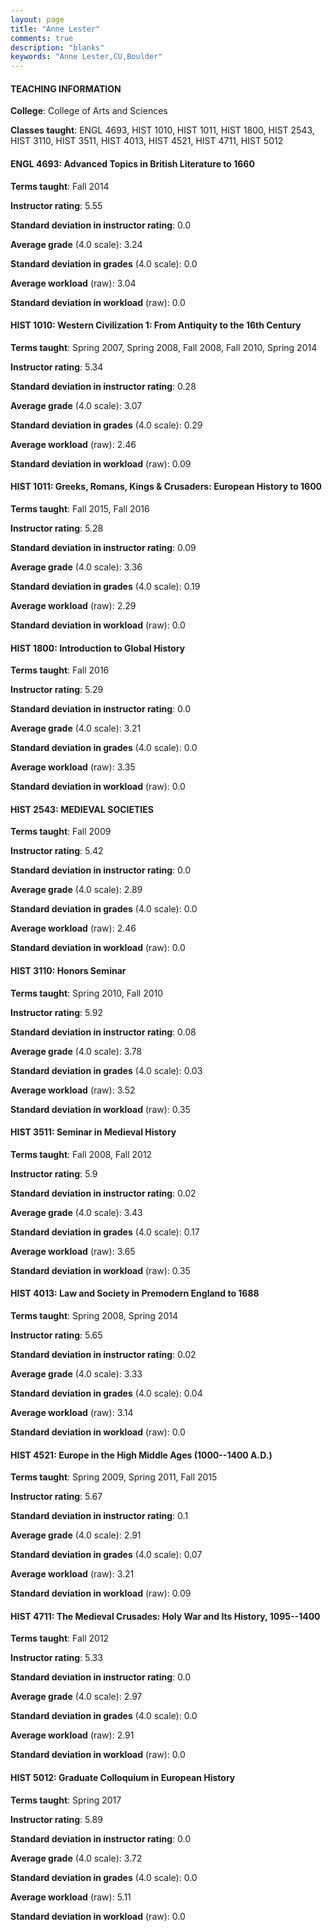 ```yaml
---
layout: page
title: "Anne Lester" 
comments: true
description: "blanks"
keywords: "Anne Lester,CU,Boulder"
---
```

<head>
<script src="https://ajax.googleapis.com/ajax/libs/jquery/2.1.3/jquery.min.js"></script>
<script src="https://dl.dropboxusercontent.com/s/pc42nxpaw1ea4o9/highcharts.js?dl=0"></script>
<!-- <script src="../assets/js/highcharts.js"></script> -->
<style type="text/css">@font-face {
	font-family: "Bebas Neue";
	src: url(https://www.filehosting.org/file/details/544349/BebasNeue Regular.otf) format("opentype");
	}
	h1.Bebas { 
		font-family: "Bebas Neue", Verdana, Tahoma;
	}
</style>
</head>
	   
#### TEACHING INFORMATION

**College**: College of Arts and Sciences

**Classes taught**: ENGL 4693, HIST 1010, HIST 1011, HIST 1800, HIST 2543, HIST 3110, HIST 3511, HIST 4013, HIST 4521, HIST 4711, HIST 5012

#### ENGL 4693: Advanced Topics in British Literature to 1660

**Terms taught**: Fall 2014

**Instructor rating**: 5.55

**Standard deviation in instructor rating**: 0.0

**Average grade** (4.0 scale): 3.24

**Standard deviation in grades** (4.0 scale): 0.0

**Average workload** (raw): 3.04

**Standard deviation in workload** (raw): 0.0

#### HIST 1010: Western Civilization 1: From Antiquity to the 16th Century

**Terms taught**: Spring 2007, Spring 2008, Fall 2008, Fall 2010, Spring 2014

**Instructor rating**: 5.34

**Standard deviation in instructor rating**: 0.28

**Average grade** (4.0 scale): 3.07

**Standard deviation in grades** (4.0 scale): 0.29

**Average workload** (raw): 2.46

**Standard deviation in workload** (raw): 0.09

#### HIST 1011: Greeks, Romans, Kings & Crusaders: European History to 1600

**Terms taught**: Fall 2015, Fall 2016

**Instructor rating**: 5.28

**Standard deviation in instructor rating**: 0.09

**Average grade** (4.0 scale): 3.36

**Standard deviation in grades** (4.0 scale): 0.19

**Average workload** (raw): 2.29

**Standard deviation in workload** (raw): 0.0

#### HIST 1800: Introduction to Global History

**Terms taught**: Fall 2016

**Instructor rating**: 5.29

**Standard deviation in instructor rating**: 0.0

**Average grade** (4.0 scale): 3.21

**Standard deviation in grades** (4.0 scale): 0.0

**Average workload** (raw): 3.35

**Standard deviation in workload** (raw): 0.0

#### HIST 2543: MEDIEVAL SOCIETIES

**Terms taught**: Fall 2009

**Instructor rating**: 5.42

**Standard deviation in instructor rating**: 0.0

**Average grade** (4.0 scale): 2.89

**Standard deviation in grades** (4.0 scale): 0.0

**Average workload** (raw): 2.46

**Standard deviation in workload** (raw): 0.0

#### HIST 3110: Honors Seminar

**Terms taught**: Spring 2010, Fall 2010

**Instructor rating**: 5.92

**Standard deviation in instructor rating**: 0.08

**Average grade** (4.0 scale): 3.78

**Standard deviation in grades** (4.0 scale): 0.03

**Average workload** (raw): 3.52

**Standard deviation in workload** (raw): 0.35

#### HIST 3511: Seminar in Medieval History

**Terms taught**: Fall 2008, Fall 2012

**Instructor rating**: 5.9

**Standard deviation in instructor rating**: 0.02

**Average grade** (4.0 scale): 3.43

**Standard deviation in grades** (4.0 scale): 0.17

**Average workload** (raw): 3.65

**Standard deviation in workload** (raw): 0.35

#### HIST 4013: Law and Society in Premodern England to 1688

**Terms taught**: Spring 2008, Spring 2014

**Instructor rating**: 5.65

**Standard deviation in instructor rating**: 0.02

**Average grade** (4.0 scale): 3.33

**Standard deviation in grades** (4.0 scale): 0.04

**Average workload** (raw): 3.14

**Standard deviation in workload** (raw): 0.0

#### HIST 4521: Europe in the High Middle Ages (1000--1400 A.D.)

**Terms taught**: Spring 2009, Spring 2011, Fall 2015

**Instructor rating**: 5.67

**Standard deviation in instructor rating**: 0.1

**Average grade** (4.0 scale): 2.91

**Standard deviation in grades** (4.0 scale): 0.07

**Average workload** (raw): 3.21

**Standard deviation in workload** (raw): 0.09

#### HIST 4711: The Medieval Crusades: Holy War and Its History, 1095--1400

**Terms taught**: Fall 2012

**Instructor rating**: 5.33

**Standard deviation in instructor rating**: 0.0

**Average grade** (4.0 scale): 2.97

**Standard deviation in grades** (4.0 scale): 0.0

**Average workload** (raw): 2.91

**Standard deviation in workload** (raw): 0.0

#### HIST 5012: Graduate Colloquium in European History

**Terms taught**: Spring 2017

**Instructor rating**: 5.89

**Standard deviation in instructor rating**: 0.0

**Average grade** (4.0 scale): 3.72

**Standard deviation in grades** (4.0 scale): 0.0

**Average workload** (raw): 5.11

**Standard deviation in workload** (raw): 0.0


